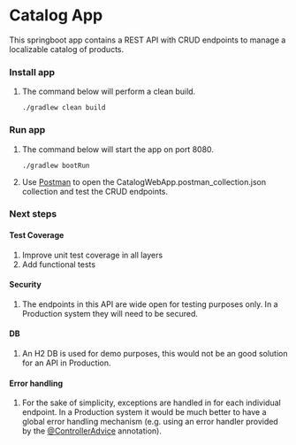 # Catalog App
This springboot app contains a REST API with CRUD endpoints to manage a localizable catalog of products.

### Install app
1. The command below will perform a clean build.
    ```
    ./gradlew clean build
    ```

### Run app

1. The command below will start the app on port 8080.
    ```
    ./gradlew bootRun
    ```
1. Use [Postman](https://www.postman.com/) to open the CatalogWebApp.postman_collection.json collection and test the 
CRUD endpoints.

### Next steps
#### Test Coverage
1. Improve unit test coverage in all layers
1. Add functional tests

#### Security
1. The endpoints in this API are wide open for testing purposes only. In a Production system they will need to be 
secured.

#### DB
1. An H2 DB is used for demo purposes, this would not be an good solution for an API in Production.

#### Error handling
1. For the sake of simplicity, exceptions are handled in for each individual endpoint. In a Production system it would 
be much better to have a global error handling mechanism (e.g. using an error handler provided by the 
[@ControllerAdvice](https://docs.spring.io/spring-framework/docs/current/javadoc-api/org/springframework/web/bind/annotation/ControllerAdvice.html) 
annotation).



